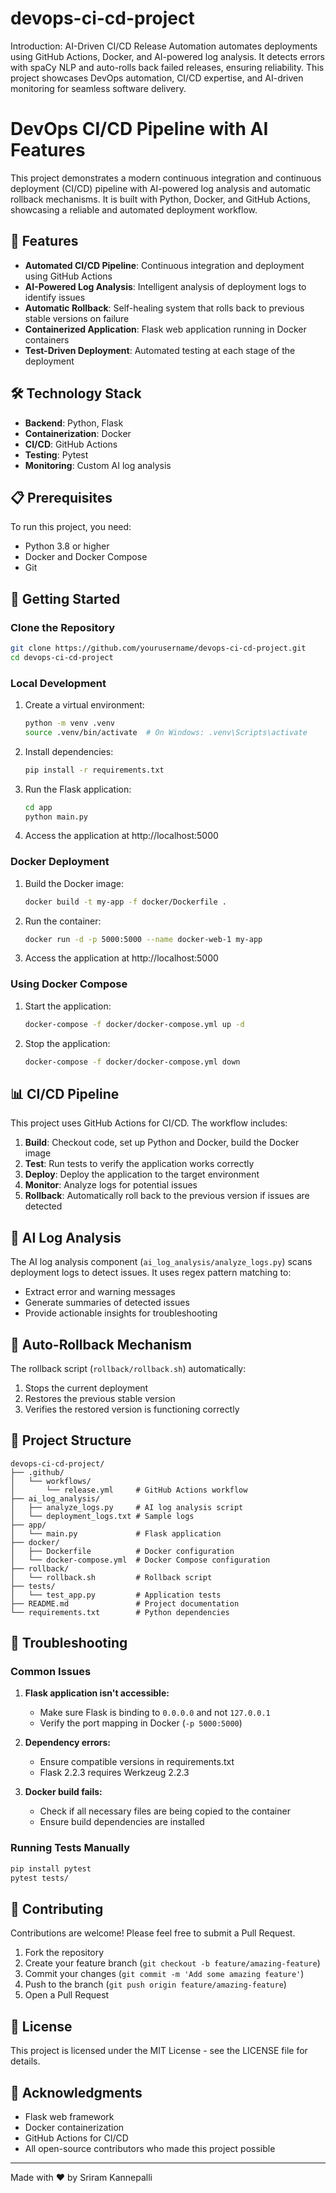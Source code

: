 # devops-ci-cd-project
Introduction:
AI-Driven CI/CD Release Automation automates deployments using GitHub Actions, Docker, and AI-powered log analysis. It detects errors with spaCy NLP and auto-rolls back failed releases, ensuring reliability. This project showcases DevOps automation, CI/CD expertise, and AI-driven monitoring for seamless software delivery.

# DevOps CI/CD Pipeline with AI Features

This project demonstrates a modern continuous integration and continuous deployment (CI/CD) pipeline with AI-powered log analysis and automatic rollback mechanisms. It is built with Python, Docker, and GitHub Actions, showcasing a reliable and automated deployment workflow.

## 🌟 Features

- **Automated CI/CD Pipeline**: Continuous integration and deployment using GitHub Actions
- **AI-Powered Log Analysis**: Intelligent analysis of deployment logs to identify issues
- **Automatic Rollback**: Self-healing system that rolls back to previous stable versions on failure
- **Containerized Application**: Flask web application running in Docker containers
- **Test-Driven Deployment**: Automated testing at each stage of the deployment

## 🛠️ Technology Stack

- **Backend**: Python, Flask
- **Containerization**: Docker
- **CI/CD**: GitHub Actions
- **Testing**: Pytest
- **Monitoring**: Custom AI log analysis

## 📋 Prerequisites

To run this project, you need:

- Python 3.8 or higher
- Docker and Docker Compose
- Git

## 🚀 Getting Started

### Clone the Repository

```bash
git clone https://github.com/yourusername/devops-ci-cd-project.git
cd devops-ci-cd-project
```

### Local Development

1. Create a virtual environment:
   ```bash
   python -m venv .venv
   source .venv/bin/activate  # On Windows: .venv\Scripts\activate
   ```

2. Install dependencies:
   ```bash
   pip install -r requirements.txt
   ```

3. Run the Flask application:
   ```bash
   cd app
   python main.py
   ```

4. Access the application at http://localhost:5000

### Docker Deployment

1. Build the Docker image:
   ```bash
   docker build -t my-app -f docker/Dockerfile .
   ```

2. Run the container:
   ```bash
   docker run -d -p 5000:5000 --name docker-web-1 my-app
   ```

3. Access the application at http://localhost:5000

### Using Docker Compose

1. Start the application:
   ```bash
   docker-compose -f docker/docker-compose.yml up -d
   ```

2. Stop the application:
   ```bash
   docker-compose -f docker/docker-compose.yml down
   ```

## 📊 CI/CD Pipeline

This project uses GitHub Actions for CI/CD. The workflow includes:

1. **Build**: Checkout code, set up Python and Docker, build the Docker image
2. **Test**: Run tests to verify the application works correctly
3. **Deploy**: Deploy the application to the target environment
4. **Monitor**: Analyze logs for potential issues
5. **Rollback**: Automatically roll back to the previous version if issues are detected

## 🧠 AI Log Analysis

The AI log analysis component (`ai_log_analysis/analyze_logs.py`) scans deployment logs to detect issues. It uses regex pattern matching to:

- Extract error and warning messages
- Generate summaries of detected issues
- Provide actionable insights for troubleshooting

## 🔄 Auto-Rollback Mechanism

The rollback script (`rollback/rollback.sh`) automatically:

1. Stops the current deployment
2. Restores the previous stable version
3. Verifies the restored version is functioning correctly

## 📁 Project Structure

```
devops-ci-cd-project/
├── .github/
│   └── workflows/
│       └── release.yml     # GitHub Actions workflow
├── ai_log_analysis/
│   ├── analyze_logs.py     # AI log analysis script
│   └── deployment_logs.txt # Sample logs
├── app/
│   └── main.py             # Flask application
├── docker/
│   ├── Dockerfile          # Docker configuration
│   └── docker-compose.yml  # Docker Compose configuration
├── rollback/
│   └── rollback.sh         # Rollback script
├── tests/
│   └── test_app.py         # Application tests
├── README.md               # Project documentation
└── requirements.txt        # Python dependencies
```

## 🔧 Troubleshooting

### Common Issues

1. **Flask application isn't accessible:**
   - Make sure Flask is binding to `0.0.0.0` and not `127.0.0.1`
   - Verify the port mapping in Docker (`-p 5000:5000`)

2. **Dependency errors:**
   - Ensure compatible versions in requirements.txt
   - Flask 2.2.3 requires Werkzeug 2.2.3

3. **Docker build fails:**
   - Check if all necessary files are being copied to the container
   - Ensure build dependencies are installed

### Running Tests Manually

```bash
pip install pytest
pytest tests/
```

## 🤝 Contributing

Contributions are welcome! Please feel free to submit a Pull Request.

1. Fork the repository
2. Create your feature branch (`git checkout -b feature/amazing-feature`)
3. Commit your changes (`git commit -m 'Add some amazing feature'`)
4. Push to the branch (`git push origin feature/amazing-feature`)
5. Open a Pull Request

## 📝 License

This project is licensed under the MIT License - see the LICENSE file for details.

## 🙏 Acknowledgments

- Flask web framework
- Docker containerization
- GitHub Actions for CI/CD
- All open-source contributors who made this project possible

---

Made with ❤️ by Sriram Kannepalli
